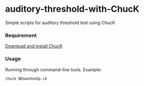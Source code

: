 # auditory-threshold-with-ChucK
Simple scripts for auditory threshold test using ChucK

### Requirement
[Download and Install ChucK](https://chuck.cs.princeton.edu/release/)

### Usage
Running through command-line tools.
Example:
```shell 
chuck NDownOneUp.ck
```
